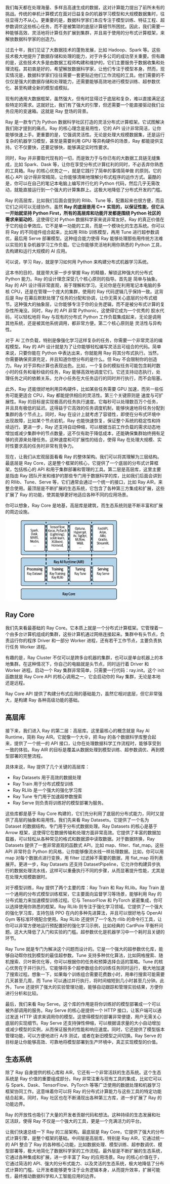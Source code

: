 我们每天都在处理海量、多样且高速生成的数据，这对计算能力提出了前所未有的挑战。传统的单机计算模式在面对日益复杂的机器学习模型和大规模数据集时，往往显得力不从心。更重要的是，数据科学家们本应专注于模型训练、特征工程、超参数调优这些核心任务，而不是被繁琐的底层计算细节所困扰。因此，我们需要一种能够高效、灵活地将计算任务扩展到集群，并且易于使用的分布式计算框架，来解放数据科学家的创造力。

过去十年，我们见证了大数据技术的蓬勃发展，比如 Hadoop、Spark 等。这些技术极大地提升了数据存储和处理的能力，对于许多公司的成功至关重要。但有趣的是，这些技术大多是由数据工程师构建和维护的，它们主要服务于数据收集和处理流程。其初衷是好的，希望解放数据科学家，让他们专注于模型本身。然而，现实情况是，数据科学家们往往需要一套更贴近他们工作流程的工具。他们需要的不仅仅是强大的数据存储和处理能力，还需要能够高效地进行模型训练、超参数优化、甚至构建全新的模型或模拟。

现有的通用大数据框架，虽然强大，但有时显得过于底层和复杂，难以直接满足这些特定的需求。这就好比，我们有了强大的引擎，但还需要一个能直接驱动我们业务应用的变速箱。这就是 Ray 登场的背景。

Ray 是一款专门为 Python 数据科学社区打造的灵活分布式计算框架。它试图解决我们刚才提到的痛点。Ray 的核心理念是易用性，它的 API 设计非常简洁，让你能够快速上手。更重要的是，它强调灵活性。无论是处理大规模数据集，还是运行复杂的机器学习模型，甚至是需要利用 GPU 等异构硬件的场景，Ray 都能提供支持。它不仅要快，还要足够快，能够满足实时性要求。

同时，Ray 并非要取代现有的一切，而是致力于与你已有的大数据工具链无缝集成，比如 Spark、Dask 等，让你在享受分布式计算红利的同时，不必丢弃你熟悉的工具箱。Ray 的核心优势之一，就是它践行了简单的事情简单做 的原则。它的核心 API 设计得非常精简，让你能够清晰地理解分布式程序的运作方式。最酷的是，你可以在自己的笔记本电脑上编写并行化的 Python 代码，然后几乎无需改动，就能直接运行到一个强大的计算集群上。这极大地降低了分布式开发的门槛。

Ray 的高层库，比如我们后面会提到的 Rllib、Tune 等，配置起来也很方便，而且它们之间可以无缝协作。虽然 **Ray 的底层是用 C++ 实现的，以保证性能，但它从一开始就坚持 Python First，所有的高层库和功能开发都是围绕 Python 社区的需求来驱动的**，这使得它对 Python 数据科学家来说非常友好。Ray 的真正价值在于它的组合拳效应。它不是单一功能的工具，而是一个模块化的生态系统。你可以将 Ray 的不同组件组合起来，比如用 Rllib 训练模型，再用 Tune 进行超参数调优，最后用 Serve 部署模型。这种组合能力使得 Ray 能够处理那些用传统方法难以实现的复杂机器学习工作负载。它让你能够灵活地利用你熟悉的 Python 工具，去构建和运行大规模的 AI 应用。

可以说，学习 Ray，就是学习如何用 Python 来构建分布式机器学习系统。

这本书的目的，就是带大家一步步掌握 Ray 的精髓，解锁这种强大的分布式 Python 能力。Ray 的设计理念深受几个核心原则的指导。首先是 简单与抽象。Ray 的 API 设计得非常直观，易于理解和学习。无论你是在利用笔记本电脑的多核 CPU，还是在管理一个庞大的集群，使用的 Ray 代码逻辑几乎保持一致。这背后是 Ray 在幕后默默处理了任务的分配和协调，让你无需关心底层的分布式细节。这种强大的抽象层，让你能够专注于你的业务逻辑，而不是被分布式计算的复杂性所淹没。同时，Ray 的 API 非常 Pythonic，这使得它成为一个优秀的 胶水代码，可以轻松地将 Ray 与现有的分布式 Python 工作负载集成起来，无论是调用其他系统，还是被其他系统调用，都非常方便。第二个核心原则是 灵活性与异构性。

对于 AI 工作负载，特别是像强化学习这样复杂的任务，你需要一个非常灵活的编程模型。Ray 的 API 设计就是为了让你能够轻松编写灵活且可组合的代码。简单来说，只要你能在 Python 中表达出来，你就能用 Ray 将其分布式执行。当然，你需要确保资源充足，并且知道你想分布的是什么。但 Ray 不会限制你的创造力。Ray 对于异构计算也表现出色。比如，一个复杂的模拟任务可能包含耗时数小时的任务和毫秒级的任务，Ray 能够高效地调度它们。它还支持动态执行，处理任务之间的依赖关系，允许小任务在大任务运行的同时并行执行，而不会阻塞。

此外，Ray 还能很好地利用异构硬件，比如某些任务需要 GPU 加速，而另一些任务可能更适合 CPU，Ray 都能提供相应的灵活性。第三个关键原则是 速度与可扩展性。Ray 的目标是实现极高的任务执行速度。它每秒可以处理数百万个任务，并且具有极低的延迟。这得益于它高效的任务调度机制，能够快速地将任务分配到集群的各个节点上。同时，Ray 在设计上就考虑了容错性，即使在分布式环境中出现故障，比如某个节点宕机，Ray 也能快速恢复，保证整个系统的稳定性和持续运行。更进一步，Ray 还支持自动伸缩，可以根据当前工作负载的需求动态地增加或减少集群中的节点数量，这不仅有助于降低成本，还能确保集群始终拥有足够的资源来处理任务。这种速度和可扩展性的结合，使得 Ray 在处理大规模、实时性要求高的任务时非常有竞争力。

现在，让我们从宏观层面看看 Ray 的整体架构。我们可以将其理解为三层结构。最底层是 Ray Core，这是整个框架的核心，它提供了一个底层的分布式计算框架，包括核心的 API 和用于集群部署和管理的工具。第二层是高层库，这里主要是指由 Ray 团队开发和维护的那些专门用于数据科学的库，比如我们后面会讲到的 Rllib、Tune、Serve 等，它们通常会通过一个统一的接口，比如 Ray AIR，来整合使用。最顶层是不断扩展的生态系统，它包含了各种第三方集成和扩展，这些扩展了 Ray 的功能，使其能够更好地适应各种不同的应用场景。

你可以想象，Ray Core 是地基，高层库是建筑，而生态系统则是不断丰富和扩展的周边设施。

<img src="assets/image-20250501210231372.png" alt="image-20250501210231372" style="zoom: 67%;" />

## Ray Core

我们先来看最基础的 Ray Core。它本质上就是一个分布式计算框架。它管理着一个由多台计算机组成的集群，这些计算机通过网络连接起来。集群中有头节点，负责运行你的程序 Driver 和一部分 Worker 进程，还有若干工作节点，主要负责执行任务 Worker 进程。

有趣的是，Ray Cluster 不仅可以是跨多台机器的集群，也可以是单台机器上的本地集群。在这种情况下，你自己的电脑就是头节点，同时运行着 Driver 和 Worker 进程。启动一个 Ray 集群非常简单，只需要一行代码：ray.init。这个 init 函数就是 Ray Core API 的核心调用之一，它会启动你的 Ray 集群，无论是本地还是远程。

Ray Core API 提供了构建分布式应用的基础能力，虽然它相对底层，但它非常强大，是构建 Ray 各种高级功能的基础。

## 高层库

接下来，我们进入 Ray 的第二层：高层库。这里最核心的概念就是 Ray AI Runtime，简称 Ray AIR。它就像一个大伞，把 Ray 的各个数据科学库整合起来，提供了一个统一的 API 接口，让你在处理数据科学工作流程时，能够享受到一致的体验。Ray AIR 的目标是覆盖从数据处理到模型训练、超参数调优、再到模型部署的完整流程。

具体来说，Ray 提供了几个关键的高层库：

- Ray Datasets 用于高效的数据处理
- Ray Train 用于分布式模型训练
- Ray RLlib 是一个强大的强化学习库
- Ray Tune 专门用于加速超参数搜索
- Ray Serve 则负责将训练好的模型部署为服务。

这些库都是基于 Ray Core 构建的，它们充分利用了底层的分布式能力，同时又提供了高层的抽象和易用性。我们先来看 Ray Datasets。它提供了一个名为 Dataset 的数据结构，专门用于分布式数据处理。Ray Datasets 的核心是基于 Arrow 框架，这使得它在数据传输和处理方面非常高效。它提供了丰富的数据加载器，可以轻松从各种常见的格式和数据源中读取数据。对于数据转换，Ray Datasets 提供了一套非常直观的函数式 API，比如 map、filter、flat_map。这些 API 非常符合 Python 的风格，让你能够像流水线一样处理数据。比如，你可以用 map 对每个数据点进行变换，用 filter 过滤掉不需要的数据，用 flat_map 将列表展开。更进一步，Ray Datasets 还支持 DatasetPipeline，它允许你构建异步执行的数据处理流水线，这样可以重叠执行不同的步骤，从而显著提升性能，尤其是在处理大规模数据时。

对于模型训练，Ray 提供了两个主要的库：Ray Train 和 Ray RLlib。Ray Train 是一个通用的分布式模型训练框架，它主要面向监督学习等场景，能够利用 Ray 的分布式能力来加速模型训练过程。它与 TensorFlow 和 PyTorch 紧密集成，你可以选择使用你熟悉的框架。Ray RLlib 则专注于强化学习领域。它提供了一个强大的强化学习库，支持包括 PPO 在内的多种先进算法，并且可以很好地与 OpenAI Gym 等标准环境配合使用。Ray RLlib 还提供了一个名为 rllib 的命令行工具，让你可以非常方便地运行预配置好的强化学习示例，比如经典的 CartPole 平衡杆问题。这大大降低了入门和实验的门槛。超参数优化是机器学习中一个耗时且关键的环节。

Ray Tune 就是专门为解决这个问题而设计的。它是一个强大的超参数优化库，能够自动帮你找到模型的最佳超参数。Tune 支持多种优化算法，比如网格搜索、随机搜索、贝叶斯优化等，你可以根据你的任务和预算选择合适的策略。Tune 的核心优势在于并行执行。它能够将多个超参数组合的训练任务同时运行，极大地加速了搜索过程。想象一下，如果每个训练组合需要花费数小时，用串行搜索可能需要几天甚至几周，而 Tune 可以通过并行执行，将时间缩短到几小时甚至几分钟。此外，Tune 还提供了强大的实验管理功能，能够自动跟踪和管理实验结果，方便你进行分析和比较。

最后，我们来看 Ray Serve。这个库的作用是将你训练好的模型部署成一个可以被外部调用的服务。Ray Serve 的核心是提供一个 HTTP 接口，让客户端可以通过发送 HTTP 请求来调用你的模型。这使得模型的部署非常便捷，用户无需关心底层的实现细节。Ray Serve 还支持弹性伸缩，可以根据请求量的大小自动增加或减少模型的实例，从而保证服务的性能和响应速度。同时，它还提供了模型版本管理功能，可以方便地进行 A/B 测试，或者在新旧模型之间切换。Ray Serve 的目标是让你能够高效、可靠地将模型部署到生产环境中，真正实现模型的价值。

## 生态系统

除了 Ray 自身提供的核心库和 AIR，它还有一个非常活跃的生态系统。这个生态系统是 Ray 价值的重要组成部分。Ray 非常注重与现有工具的集成，比如它可以与 Spark、Dask、TensorFlow、PyTorch 等等广泛使用的数据处理和机器学习框架协同工作。这意味着你可以将 Ray 的分布式计算能力与这些工具的特定功能结合起来。同时，Ray 社区也在不断涌现出各种第三方库，进一步扩展了 Ray 的功能边界。

Ray 的开放性也吸引了大量的开发者贡献代码和想法。这种持续的生态发展和社区活跃，使得 Ray 不仅是一个强大的工具，更是一个充满活力的平台。

让我们快速总结一下 Ray 的三层架构。最底层是 Ray Core，它提供了强大的分布式计算引擎，是整个框架的基础。中间层是高层库，特别是 Ray AIR，它通过统一的 API 整合了 Ray 的各种核心功能，比如数据处理、模型训练、超参数调优、模型部署等，极大地简化了数据科学家的工作流程。最外层是不断扩展的生态系统，它通过各种集成和扩展，进一步丰富了 Ray 的应用场景。Ray 的核心价值在于，它通过简洁的 API、强大的分布式能力、以及灵活的生态系统，极大地降低了分布式计算的门槛，让开发者能够更专注于业务逻辑本身，从而提升效率，扩展可能性，最终推动数据科学和人工智能应用的边界。